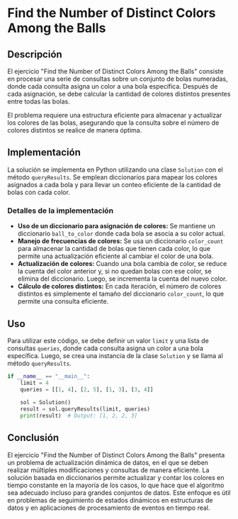# Find the Number of Distinct Colors Among the Balls

## Descripción

El ejercicio "Find the Number of Distinct Colors Among the Balls" consiste en procesar una serie de consultas sobre un conjunto de bolas numeradas, donde cada consulta asigna un color a una bola específica. Después de cada asignación, se debe calcular la cantidad de colores distintos presentes entre todas las bolas.

El problema requiere una estructura eficiente para almacenar y actualizar los colores de las bolas, asegurando que la consulta sobre el número de colores distintos se realice de manera óptima.

## Implementación

La solución se implementa en Python utilizando una clase `Solution` con el método `queryResults`. Se emplean diccionarios para mapear los colores asignados a cada bola y para llevar un conteo eficiente de la cantidad de bolas con cada color.

### Detalles de la implementación

- **Uso de un diccionario para asignación de colores:** Se mantiene un diccionario `ball_to_color` donde cada bola se asocia a su color actual.
- **Manejo de frecuencias de colores:** Se usa un diccionario `color_count` para almacenar la cantidad de bolas que tienen cada color, lo que permite una actualización eficiente al cambiar el color de una bola.
- **Actualización de colores:** Cuando una bola cambia de color, se reduce la cuenta del color anterior y, si no quedan bolas con ese color, se elimina del diccionario. Luego, se incrementa la cuenta del nuevo color.
- **Cálculo de colores distintos:** En cada iteración, el número de colores distintos es simplemente el tamaño del diccionario `color_count`, lo que permite una consulta eficiente.

## Uso

Para utilizar este código, se debe definir un valor `limit` y una lista de consultas `queries`, donde cada consulta asigna un color a una bola específica. Luego, se crea una instancia de la clase `Solution` y se llama al método `queryResults`.

```python
if __name__ == "__main__":
    limit = 4
    queries = [[1, 4], [2, 5], [1, 3], [3, 4]]
    
    sol = Solution()
    result = sol.queryResults(limit, queries)
    print(result)  # Output: [1, 2, 2, 3]
```

## Conclusión

El ejercicio "Find the Number of Distinct Colors Among the Balls" presenta un problema de actualización dinámica de datos, en el que se deben realizar múltiples modificaciones y consultas de manera eficiente. La solución basada en diccionarios permite actualizar y contar los colores en tiempo constante en la mayoría de los casos, lo que hace que el algoritmo sea adecuado incluso para grandes conjuntos de datos. Este enfoque es útil en problemas de seguimiento de estados dinámicos en estructuras de datos y en aplicaciones de procesamiento de eventos en tiempo real.
